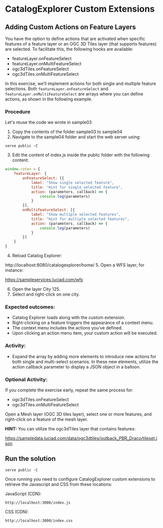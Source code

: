# CatalogExplorer Custom Extensions
## Adding Custom Actions on Feature Layers

You have the option to define actions that are activated when specific features of a feature layer or an
OGC 3D Tiles layer (that supports features) are selected. To facilitate this, the following hooks are
available:
* featureLayer.onFeatureSelect
* featureLayer.onMultiFeatureSelect
* ogc3dTiles.onFeatureSelect
* ogc3dTiles.onMultiFeatureSelect

In this exercise, we’ll implement actions for both single and multiple feature selections. Both
`featureLayer.onFeatureSelect` and `featureLayer.onMultiFeatureSelect` are arrays where you can define
actions, as shown in the following example.

### Procedure

Let's reuse the code we wrote in sample03

1. Copy the contents of the folder sample03 to sample04
2. Navigate to the sample04 folder and start the web server using:
```shell
serve public -C
```

3. Edit the content of index.js inside the public folder with the following content:

```JavaScript
window.catex = {
    featureLayer: {
        onFeatureSelect: [{
            label: "Show single selected feature",
            title: "Hint for single selected feature",
            action: (parameters, callback) => {
                console.log(parameters)
            }
        }],
        onMultiFeatureSelect: [{
            label: "Show multiple selected features",
            title: "Hint for multiple selected features",
            action: (parameters, callback) => {
                console.log(parameters)
            }
        }]
    }
}
```
4. Reload Catalog Explorer:

http://localhost:8080/catalogexplorer/home/
5. Open a WFS layer, for instance:

https://sampleservices.luciad.com/wfs

6. Open the layer City 125.
7. Select and right-click on one city.


### Expected outcomes:
* Catalog Explorer loads along with the custom extension.
* Right-clicking on a feature triggers the appearance of a context menu.
* The context menu includes the actions you’ve defined.
* Upon clicking an action menu item, your custom action will be executed.

### Activity:
* Expand the array by adding more elements to introduce new actions for both single and multi-select
scenarios. In these new elements, utilize the action callback parameter to display a JSON object in a
balloon.

### Optional Activity:
If you complete the exercise early, repeat the same process for:
* ogc3dTiles.onFeatureSelect
* ogc3dTiles.onMultiFeatureSelect

Open a Mesh layer (OGC 3D tiles layer), select one or more features, and right-click on a feature of the
mesh layer.

<strong>HINT:</strong> You can utilize the ogc3dTiles layer that contains features:

https://sampledata.luciad.com/data/ogc3dtiles/outback_PBR_Draco/tileset.json


## Run the solution

```shell
serve public -C
```

Once running you need to configure CatalogExplorer custom extensions to retrieve the Javascript and CSS from these locations:

JavaScript (CDN):
```
http://localhost:3000/index.js
```

CSS (CDN):
```
http://localhost:3000/index.css
```

